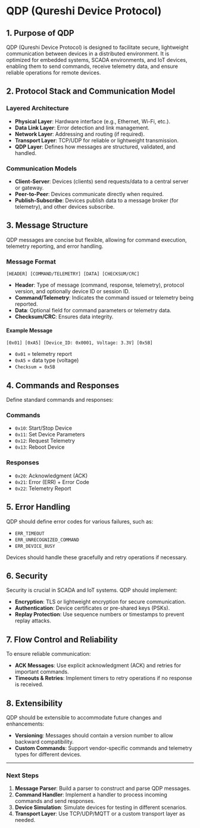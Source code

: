 # QDP (Qureshi Device Protocol)

## 1. Purpose of QDP
QDP (Qureshi Device Protocol) is designed to facilitate secure, lightweight communication between devices in a distributed environment. It is optimized for embedded systems, SCADA environments, and IoT devices, enabling them to send commands, receive telemetry data, and ensure reliable operations for remote devices.

## 2. Protocol Stack and Communication Model

### Layered Architecture
- **Physical Layer**: Hardware interface (e.g., Ethernet, Wi-Fi, etc.).
- **Data Link Layer**: Error detection and link management.
- **Network Layer**: Addressing and routing (if required).
- **Transport Layer**: TCP/UDP for reliable or lightweight transmission.
- **QDP Layer**: Defines how messages are structured, validated, and handled.

### Communication Models
- **Client-Server**: Devices (clients) send requests/data to a central server or gateway.
- **Peer-to-Peer**: Devices communicate directly when required.
- **Publish-Subscribe**: Devices publish data to a message broker (for telemetry), and other devices subscribe.

## 3. Message Structure
QDP messages are concise but flexible, allowing for command execution, telemetry reporting, and error handling.

### Message Format

```
[HEADER] [COMMAND/TELEMETRY] [DATA] [CHECKSUM/CRC]
```

- **Header**: Type of message (command, response, telemetry), protocol version, and optionally device ID or session ID.
- **Command/Telemetry**: Indicates the command issued or telemetry being reported.
- **Data**: Optional field for command parameters or telemetry data.
- **Checksum/CRC**: Ensures data integrity.

#### Example Message
```
[0x01] [0xA5] [Device_ID: 0x0001, Voltage: 3.3V] [0x5B]
```

- `0x01` = telemetry report
- `0xA5` = data type (voltage)
- `Checksum = 0x5B`

## 4. Commands and Responses
Define standard commands and responses:

### Commands
- `0x10`: Start/Stop Device
- `0x11`: Set Device Parameters
- `0x12`: Request Telemetry
- `0x13`: Reboot Device

### Responses
- `0x20`: Acknowledgment (ACK)
- `0x21`: Error (ERR) + Error Code
- `0x22`: Telemetry Report

## 5. Error Handling
QDP should define error codes for various failures, such as:
- `ERR_TIMEOUT`
- `ERR_UNRECOGNIZED_COMMAND`
- `ERR_DEVICE_BUSY`

Devices should handle these gracefully and retry operations if necessary.

## 6. Security
Security is crucial in SCADA and IoT systems. QDP should implement:
- **Encryption**: TLS or lightweight encryption for secure communication.
- **Authentication**: Device certificates or pre-shared keys (PSKs).
- **Replay Protection**: Use sequence numbers or timestamps to prevent replay attacks.

## 7. Flow Control and Reliability
To ensure reliable communication:
- **ACK Messages**: Use explicit acknowledgment (ACK) and retries for important commands.
- **Timeouts & Retries**: Implement timers to retry operations if no response is received.

## 8. Extensibility
QDP should be extensible to accommodate future changes and enhancements:

- **Versioning**: Messages should contain a version number to allow backward compatibility.
- **Custom Commands**: Support vendor-specific commands and telemetry types for different devices.

---

### Next Steps
1. **Message Parser**: Build a parser to construct and parse QDP messages.
2. **Command Handler**: Implement a handler to process incoming commands and send responses.
3. **Device Simulation**: Simulate devices for testing in different scenarios.
4. **Transport Layer**: Use TCP/UDP/MQTT or a custom transport layer as needed.

